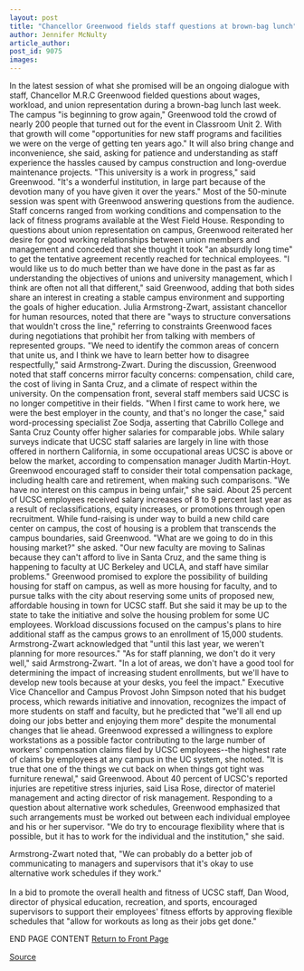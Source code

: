 ```yaml
---
layout: post
title: "Chancellor Greenwood fields staff questions at brown-bag lunch"
author: Jennifer McNulty
article_author: 
post_id: 9075
images:
---
```


<p>
  In the latest session of what she promised will be an ongoing dialogue with staff, Chancellor M.R.C Greenwood fielded questions about wages, workload, and union representation during a brown-bag lunch last week. The campus "is beginning to grow again," Greenwood told the crowd of nearly 200 people that turned out for the event in Classroom Unit 2. With that growth will come "opportunities for new staff programs and facilities we were on the verge of getting ten years ago." It will also bring change and inconvenience, she said, asking for patience and understanding as staff experience the hassles caused by campus construction and long-overdue maintenance projects. "This university is a work in progress," said Greenwood. "It's a wonderful institution, in large part because of the devotion many of you have given it over the years." Most of the 50-minute session was spent with Greenwood answering questions from the audience. Staff concerns ranged from working conditions and compensation to the lack of fitness programs available at the West Field House. Responding to questions about union representation on campus, Greenwood reiterated her desire for good working relationships between union members and management and conceded that she thought it took "an absurdly long time" to get the tentative agreement recently reached for technical employees. "I would like us to do much better than we have done in the past as far as understanding the objectives of unions and university management, which I think are often not all that different," said Greenwood, adding that both sides share an interest in creating a stable campus environment and supporting the goals of higher education. Julia Armstrong-Zwart, assistant chancellor for human resources, noted that there are "ways to structure conversations that wouldn't cross the line," referring to constraints Greenwood faces during negotiations that prohibit her from talking with members of represented groups. "We need to identify the common areas of concern that unite us, and I think we have to learn better how to disagree respectfully," said Armstrong-Zwart. During the discussion, Greenwood noted that staff concerns mirror faculty concerns: compensation, child care, the cost of living in Santa Cruz, and a climate of respect within the university. On the compensation front, several staff members said UCSC is no longer competitive in their fields. "When I first came to work here, we were the best employer in the county, and that's no longer the case," said word-processing specialist Zoe Sodja, asserting that Cabrillo College and Santa Cruz County offer higher salaries for comparable jobs. While salary surveys indicate that UCSC staff salaries are largely in line with those offered in northern California, in some occupational areas UCSC is above or below the market, according to compensation manager Judith Martin-Hoyt. Greenwood encouraged staff to consider their total compensation package, including health care and retirement, when making such comparisons. "We have no interest on this campus in being unfair," she said. About 25 percent of UCSC employees received salary increases of 8 to 9 percent last year as a result of reclassifications, equity increases, or promotions through open recruitment. While fund-raising is under way to build a new child care center on campus, the cost of housing is a problem that transcends the campus boundaries, said Greenwood. "What are we going to do in this housing market?" she asked. "Our new faculty are moving to Salinas because they can't afford to live in Santa Cruz, and the same thing is happening to faculty at UC Berkeley and UCLA, and staff have similar problems." Greenwood promised to explore the possibility of building housing for staff on campus, as well as more housing for faculty, and to pursue talks with the city about reserving some units of proposed new, affordable housing in town for UCSC staff. But she said it may be up to the state to take the initiative and solve the housing problem for some UC employees. Workload discussions focused on the campus's plans to hire additional staff as the campus grows to an enrollment of 15,000 students. Armstrong-Zwart acknowledged that "until this last year, we weren't planning for more resources." "As for staff planning, we don't do it very well," said Armstrong-Zwart. "In a lot of areas, we don't have a good tool for determining the impact of increasing student enrollments, but we'll have to develop new tools because at your desks, you feel the impact." Executive Vice Chancellor and Campus Provost John Simpson noted that his budget process, which rewards initiative and innovation, recognizes the impact of more students on staff and faculty, but he predicted that "we'll all end up doing our jobs better and enjoying them more" despite the monumental changes that lie ahead. Greenwood expressed a willingness to explore workstations as a possible factor contributing to the large number of workers' compensation claims filed by UCSC employees--the highest rate of claims by employees at any campus in the UC system, she noted. "It is true that one of the things we cut back on when things got tight was furniture renewal," said Greenwood. About 40 percent of UCSC's reported injuries are repetitive stress injuries, said Lisa Rose, director of materiel management and acting director of risk management. Responding to a question about alternative work schedules, Greenwood emphasized that such arrangements must be worked out between each individual employee and his or her supervisor. "We do try to encourage flexibility where that is possible, but it has to work for the individual and the institution," she said.
</p>
<p>
  Armstrong-Zwart noted that, "We can probably do a better job of communicating to managers and supervisors that it's okay to use alternative work schedules if they work."<br>
  <br>
  In a bid to promote the overall health and fitness of UCSC staff, Dan Wood, director of physical education, recreation, and sports, encouraged supervisors to support their employees' fitness efforts by approving flexible schedules that "allow for workouts as long as their jobs get done."
</p>
<p>
  END PAGE CONTENT <a href="../../index.html">Return to Front Page</a> <img align="bottom" alt=" " border="0" height="1" src="../../images/trans.gif" width="385">
</p>
<p><a href="http://www1.ucsc.edu/currents/99-00/12-06/brownbag.html" title="Permalink to brownbag">Source</a></p>
